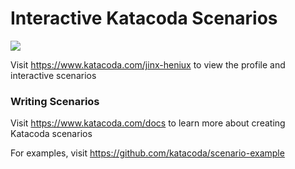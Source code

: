 # Interactive Katacoda Scenarios

[![](http://shields.katacoda.com/katacoda/jinx-heniux/count.svg)](https://www.katacoda.com/jinx-heniux "Get your profile on Katacoda.com")

Visit https://www.katacoda.com/jinx-heniux to view the profile and interactive scenarios

### Writing Scenarios
Visit https://www.katacoda.com/docs to learn more about creating Katacoda scenarios

For examples, visit https://github.com/katacoda/scenario-example
